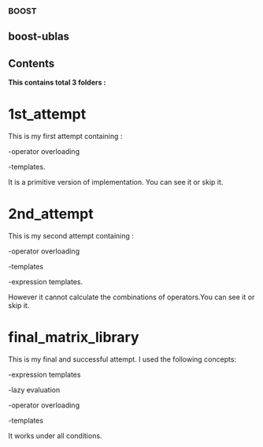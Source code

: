 ### BOOST
## boost-ublas

## Contents

**This contains total 3 folders :**

# 1st_attempt

This is my first attempt containing :

   -operator overloading 
   
   -templates.
 
It is a primitive version of implementation. You can see it or skip it.

# 2nd_attempt

This is my second attempt containing :

   -operator overloading
   
   -templates 
   
   -expression templates.
   

However it cannot calculate the combinations of operators.You can see it or skip it.


# final_matrix_library

This is my final and successful attempt. I used the following concepts:
   
   -expression templates
   
   -lazy evaluation 
   
   -operator overloading
   
   -templates 
   
   
It works under all conditions.
